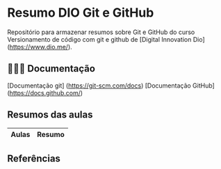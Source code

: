 
# Resumo DIO Git e GitHub

Repositório para armazenar resumos sobre Git e GitHub
do curso Versionamento de código com git e github de [Digital Innovation Dio] (https://www.dio.me/).

## 👨🏼‍💻 Documentação
[Documentação git] (https://git-scm.com/docs)
[Documentação GitHub] (https://docs.github.com/)

## Resumos das aulas

|Aulas | Resumo |
| -----| ------- |

## Referências
